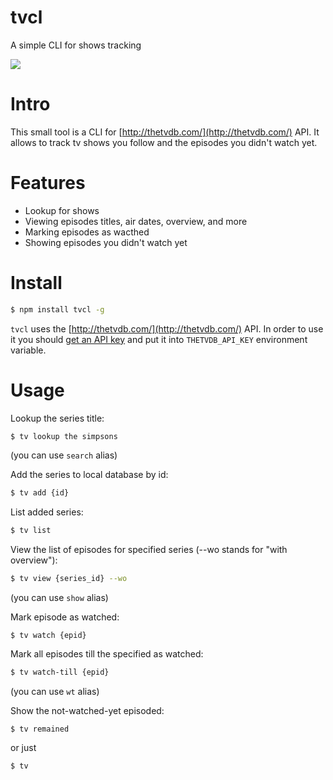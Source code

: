 # tvcl
A simple CLI for shows tracking

![](https://dl.dropboxusercontent.com/u/1995551/misc/tvcl.png)

# Intro
This small tool is a CLI for [http://thetvdb.com/](http://thetvdb.com/) API. It allows to track tv shows you follow and the episodes you didn't watch yet.

# Features
- Lookup for shows
- Viewing episodes titles, air dates, overview, and more
- Marking episodes as wacthed
- Showing episodes you didn't watch yet

# Install

```bash
$ npm install tvcl -g
```

`tvcl` uses the [http://thetvdb.com/](http://thetvdb.com/) API. In order to use it you should [get an API key](http://thetvdb.com/?tab=apiregister) and put it into `THETVDB_API_KEY` environment variable.

# Usage

Lookup the series title:
```bash
$ tv lookup the simpsons
```
(you can use `search` alias)

Add the series to local database by id:
```bash
$ tv add {id}
```

List added series:
```bash
$ tv list
```

View the list of episodes for specified series (--wo stands for "with overview"):
```bash
$ tv view {series_id} --wo
```
(you can use `show` alias)

Mark episode as watched:
```
$ tv watch {epid}
```

Mark all episodes till the specified as watched:
```bash
$ tv watch-till {epid}
```
(you can use `wt` alias)

Show the not-watched-yet episoded:
```
$ tv remained
```
or just
```
$ tv
```
